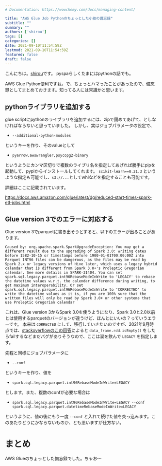 ```yaml
---
# Documentation: https://wowchemy.com/docs/managing-content/

title: "AWS Glue Job Pythonのちょっとした小技の備忘録"
subtitle: ""
summary: ""
authors: ['shirou']
tags: []
categories: []
date: 2021-09-10T11:54:59Z
lastmod: 2021-09-10T11:54:59Z
featured: false
draft: false
---
```

こんにちは。[shirou](https://twitter.com/r_rudi)です。
pyspaらしくたまにはpythonの話でも。

AWS Glue Python便利ですね。で、ちょっとハマったことがあったので、備忘録としてまとめておきます。知ってる人には常識かと思います。


## pythonライブラリを追加する

glue scriptにpythonのライブラリを追加するには、zipで固めてあげて、としなければならないと思っていました。
しかし、実はジョブパラメータの設定で、

- `--additional-python-modules`

というキーを作り、そのvalueとして

- `pyarrow,awswrangler,psycopg2-binary`

というようにカンマ区切りで複数のライブリ名を指定してあげれば勝手にpipを起動して、pypiからインストールしてくれます。
`scikit-learn==0.21.3` というような指定も可能でし、`s3://...`としてwhlなどを指定することも可能です。

詳細はここに記載されています。

https://docs.aws.amazon.com/glue/latest/dg/reduced-start-times-spark-etl-jobs.html


## Glue version 3でのエラーに対応する

Glue version 3でparquetに書き出そうとすると、以下のエラーが出ることがあります。

```
Caused by: org.apache.spark.SparkUpgradeException: You may get a different result due to the upgrading of Spark 3.0: writing dates before 1582-10-15 or timestamps before 1900-01-01T00:00:00Z into Parquet INT96 files can be dangerous, as the files may be read by Spark 2.x or legacy versions of Hive later, which uses a legacy hybrid calendar that is different from Spark 3.0+'s Proleptic Gregorian calendar. See more details in SPARK-31404. You can set spark.sql.legacy.parquet.int96RebaseModeInWrite to 'LEGACY' to rebase the datetime values w.r.t. the calendar difference during writing, to get maximum interoperability. Or set spark.sql.legacy.parquet.int96RebaseModeInWrite to 'CORRECTED' to write the datetime values as it is, if you are 100% sure that the written files will only be read by Spark 3.0+ or other systems that use Proleptic Gregorian calendar
```

これは、Glue version 3からSpark 3.0を使うようになり、Spark 3.0と2.0以前とは使用するparquetのバージョンが違うけど、ほんとにいいの？っていうエラーです。
本来は `CORRECTED` にして、移行していきたいのですが、2021年9月時点では、[stackoverflowのこの回答](https://stackoverflow.com/a/69040997)によると `data_frame.rdd.isEmpty()` をしたらfailするなどまだバグがありそうなので、ここは涙を飲んで `LEGACY` を指定します。

先程と同様にジョブパラメータに

- `--conf`

というキーを作り、値を

- `spark.sql.legacy.parquet.int96RebaseModeInWrite=LEGACY`

とします。また、複数のconfが必要な場合は

- `spark.sql.legacy.parquet.int96RebaseModeInWrite=LEGACY --conf spark.sql.legacy.parquet.datetimeRebaseModeInWrite=LEGACY`

というように、値の後にもう一度 `--conf` と入れて続けた値を突っ込みます。このあたりどうにかならないものか、とも思いますが仕方ない。


# まとめ

AWS Glueのちょっとした備忘録でした。ちゃお～